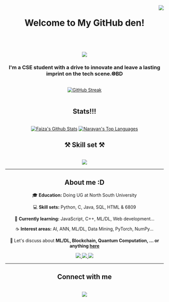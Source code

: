 <img align="right" src="https://visitor-badge.laobi.icu/badge?page_id=FaixaTheGutipoka.FaixaTheGutipoka" />



<h1 align="center"> Welcome to My GitHub den!</h1>
</br>



<h1 align="center">
    <img src="https://readme-typing-svg.herokuapp.com/?font=Righteous&size=35&center=true&vCenter=true&width=500&height=70&duration=4000&lines=Hey+,+fellow+coders+!;+I+am+Labiba+Faiza+Karim!;+You+can+call+me+Faiza;" />
</h1>



<h3 align="center">I'm a CSE student with a drive to innovate and leave a lasting imprint on the tech scene.🌐BD</h3>
</br>



<div align=center>
    <a href="https://git.io/streak-stats"><img src="https://github-readme-streak-stats.herokuapp.com?user=FaixaTheGutipoka&theme=cobalt&hide_border=true&date_format=j%20M%5B%20Y%5D" alt="GitHub Streak" /></a>
</div>
</br>



<h2 align="center">Stats!!!</h2>
<div align="center">
  <br/>
    <a href="https://github.com/FaixaTheGutipoka/github-readme-stats"><img alt="Faiza's Github Stats" src="https://github-readme-stats.vercel.app/api?username=FaixaTheGutipoka&show_icons=true&count_private=true&theme=cobalt&hide_border=true&bg_color=0D1117" /></a>
  <a href="https://github.com/narayanbavisetti/github-readme-stats"><img alt="Narayan's Top Languages" src="https://github-readme-stats.vercel.app/api/top-langs/?username=narayanbavisetti&langs_count=8&count_private=true&layout=compact&theme=react&hide_border=true&bg_color=0D1117" /></a>
  <br/>
</div>



<h2 align="center">⚒️ Skill set ⚒️</h2>
<br/>
<div align="center">
    <img src="https://skillicons.dev/icons?i=python,c,java,html,idea,github,stackoverflow" /><br>
</div>
<hr/>



<h2 align="center">About me :D</h2>
<div align="center">
 
 🎓 <b>Education:</b> Doing UG at North South University

 💻 <b>Skill sets:</b> Python, C, Java, SQL, HTML & 6809
 
 🌱 <b>Currently learning:</b> JavaScript, C++, ML/DL, Web development...

 ☕️ <b>Interest areas:</b> AI, ANN, ML/DL, Data Mining, PyTorch, NumPy...

💬 Let's discuss about <b>ML/DL, Blockchain, Quantum Computation, ... or anything [here](https://github.com/FaixaTheGutipoka/FaixaTheGutipoka/issues)</b>
 </div>


 
<div align="center"> 
  <a href="mailto:faixa.the.gutipoka@gmail.com">
    <img src="https://img.shields.io/badge/Gmail-333333?style=for-the-badge&logo=gmail&logoColor=red" />
  </a>
  <a href="https://www.linkedin.com/in/labiba-faiza-karim-6057b8217/" target="_blank">
    <img src="https://img.shields.io/badge/LinkedIn-0077B5?style=for-the-badge&logo=linkedin&logoColor=white" target="_blank" />
  </a>
  <a href="https://salesp07.github.io (lalala) " target="_blank">
     <img src="https://img.shields.io/badge/Portfolio-FF5722?style=for-the-badge&logo=todoist&logoColor=white" target="_blank" /> <!-- sqlite, safari, google-chrome are other good icon options -->
  </a>
</div>



<hr/>
<h2 align="center"> Connect with me </h2>
<br/>
<div align="center">
    <img src="https://skillicons.dev/icons?i=github,discord,linkedin,instagram" /><br>
</div>
